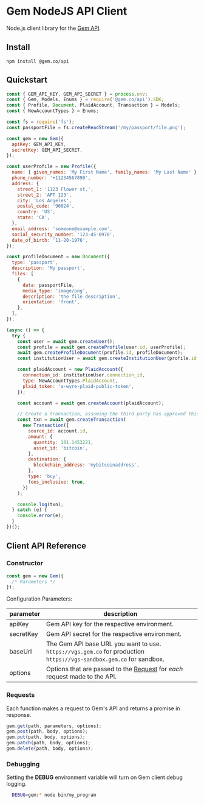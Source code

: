 # Gem NodeJS API Client

Node.js client library for the [Gem API](https://developers.gem.co/reference).

## Install

```
npm install @gem.co/api
```

## Quickstart

```js
const { GEM_API_KEY, GEM_API_SECRET } = process.env;
const { Gem, Models, Enums } = require('@gem.co/api').SDK;
const { Profile, Document, PlaidAccount, Transaction } = Models;
const { NewAccountTypes } = Enums;

const fs = require('fs');
const passportFile = fs.createReadStream('/my/passport/file.png');

const gem = new Gem({
  apiKey: GEM_API_KEY,
  secretKey: GEM_API_SECRET,
});

const userProfile = new Profile({
  name: { given_names: 'My First Name', family_names: 'My Last Name' },
  phone_number: '+11234567890',
  address: {
    street_1: '1123 Flower st.',
    street_2: 'APT 123',
    city: 'Los Angeles',
    postal_code: '90024',
    country: 'US',
    state: 'CA',
  },
  email_address: 'someone@example.com',
  social_security_number: '123-45-0976',
  date_of_birth: '11-20-1976',
});

const profileDocument = new Document({
  type: 'passport',
  description: 'My passport',
  files: [
    {
      data: passportFile,
      media_type: 'image/png',
      description: 'the file description',
      orientation: 'front',
    },
  ],
});

(async () => {
  try {
    const user = await gem.createUser();
    const profile = await gem.createProfile(user.id, userProfile);
    await gem.createProfileDocument(profile.id, profileDocument);
    const institutionUser = await gem.createInstitutionUser(profile.id, 'wyre');

    const plaidAccount = new PlaidAccount({
      connection_id: institutionUser.connection_id,
      type: NewAccountTypes.PlaidAccount,
      plaid_token: 'a-wyre-plaid-public-token',
    });

    const account = await gem.createAccount(plaidAccount);

    // Create a transaction, assuming the third party has approved this account.
    const txn = await gem.createTransaction(
      new Transaction({
        source_id: account.id,
        amount: {
          quantity: 101.1453221,
          asset_id: 'bitcoin',
        },
        destination: {
          blockchain_address: 'mybitcoinaddress',
        },
        type: 'buy',
        fees_inclusive: true,
      })
    );

    console.log(txn);
  } catch (e) {
    console.error(e);
  }
})();
```

## Client API Reference

### Constructor

```js
const gem = new Gem({
  /* Parameters */
});
```

Configuration Parameters:

| parameter | description                                                                                                                |
| --------- | -------------------------------------------------------------------------------------------------------------------------- |
| apiKey    | Gem API key for the respective environment.                                                                                |
| secretKey | Gem API secret for the respective environment.                                                                             |
| baseUrl   | The Gem API base URL you want to use. <br>`https://vgs.gem.co` for production<br>`https://vgs-sandbox.gem.co` for sandbox. |  |
| options   | Options that are passed to the [Request](https://github.com/request/request) for _each_ request made to the API.           |

### Requests

Each function makes a request to Gem's API and returns a promise in response.

```js
gem.get(path, parameters, options);
gem.post(path, body, options);
gem.put(path, body, options);
gem.patch(path, body, options);
gem.delete(path, body, options);
```

### Debugging

Setting the **DEBUG** environment variable will turn on Gem client debug logging.

```bash
  DEBUG=gem:* node bin/my_program
```
